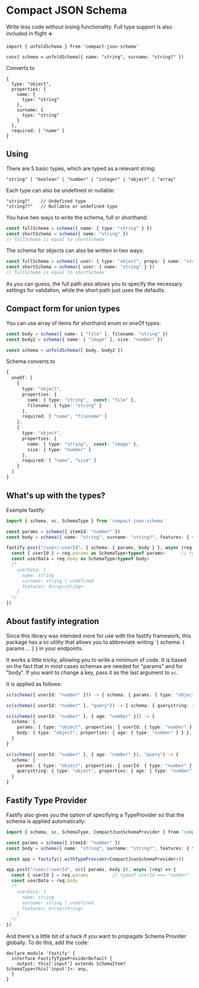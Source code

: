 # Compact JSON Schema

Write less code without losing functionality. Full type support is also included in flight ✈️

```
import { unfoldSchema } from 'compact-json-schema'

const schema = unfoldSchema({ name: "string", surname: "string?" })
```

Converts to 
```
{
  type: "object",
  properties: {
    name: {
      type: "string"
    },
    surname: {
      type: "string"
    }
  },
  required: [ "name" ]
}
```

## Using

There are 5 basic types, which are typed as a relevant string:

```
"string" | "boolean" | "number" | "integer" | "object" | "array"
```

Each type can also be undefined or nullable:

```
"string?"    // Undefined type
"string??"   // Nullable or undefined type
```

You have two ways to write the schema, full or shorthand:

```ts
const fullSchema = schema({ name: { type: "string" } })
const shortSchema = schema({ name: "string" })
// fullSchema is equal to shortSchema
```

The schema for objects can also be written in two ways:
```ts
const fullSchema = schema({ user: { type: "object", props: { name: "string" } } })
const shortSchema = schema({ user: { name: "string" } })
// fullSchema is equal to shortSchema
```

As you can guess, the full path also allows you to specify the necessary settings for validation, while the short path just uses the defaults.

## Compact form for union types

You can use array of items for shorthand enum or oneOf types:

```ts
const body = schema({ name: [ "file" ], filename: "string" })
const body2 = schema({ name: [ "image" ], size: "number" })

const schema = unfoldSchema([ body, body2 ])
```

Schema converts to
```ts
{
  oneOf: [
    {
      type: "object",
      properties: { 
        name: { type: "string",  const: "file" },
        filename: { type: "string" }
      },
      required: [ "name", "filename" ]
    },
    {
      type: "object",
      properties: { 
        name: { type: "string",  const: "image" },
        size: { type: "number" }
      },
      required: [ "name", "size" ]
    }
  ]
}
```

## What's up with the types?

Example fastify:

```ts
import { schema, sc, SchemaType } from 'compact-json-schema'

const params = schema({ itemId: "number" })
const body = schema({ name: "string", surname: "string?", features: { type: "array", items: "string" } })

fastify.post("/user/:userId", { schema: { params, body } }, async (req) => {
  const { userId } = req.params as SchemaType<typeof params>      // typeof userId === "number"
  const userData = req.body as SchemaType<typeof body>  
  /*
    userData: {
      name: string
      surname: string | undefined
      features: Array<string>
    }
  */
})

```

## About fastify integration

Since this library was intended more for use with the fastify framework, this package has a sc utility that allows you to abbreviate writing `{ schema: { params ... } } in your endpoints.

It works a little tricky, allowing you to write a minimum of code. It is based on the fact that in most cases schemas are needed for "params" and for "body". If you want to change a key, pass it as the last argument to `sc`.

It is applied as follows:

```ts
sc(schema({ userId: "number" })) -> { schema: { params: { type: "object", properties: { userId: { type: "number" } } } }}

sc(schema({ userId: "number" }, "query")) -> { schema: { querystring: { type: "object", properties: { userId: { type: "number" } } } }}

sc(schema({ userId: "number" }, { age: "number" })) -> { 
  schema: { 
    params: { type: "object", properties: { userId: { type: "number" } } },
    body: { type: "object", properties: { age: { type: "number" } } },
  }
}

sc(schema({ userId: "number" }, { age: "number" }), "query") -> { 
  schema: { 
    params: { type: "object", properties: { userId: { type: "number" } } },
    querystring: { type: "object", properties: { age: { type: "number" } } },
  }
}
```

## Fastify Type Provider

Fastify also gives you the option of specifying a TypeProvider so that the schema is applied automatically:

```ts
import { schema, sc, SchemaType, CompactJsonSchemaProvider } from 'compact-json-schema'

const params = schema({ itemId: "number" })
const body = schema({ name: "string", surname: "string?", features: { type: "array", items: "string" } })

const app = fastify().withTypeProvider<CompactJsonSchemaProvider>()

app.post("/user/:userId", sc({ params, body }), async (req) => {
  const { userId } = req.params         // typeof userId === "number"
  const userData = req.body
  /*
    userData: {
      name: string
      surname: string | undefined
      features: Array<string>
    }
  */
})

```

And there's a little bit of a hack if you want to propagate Schema Provider globally. To do this, add the code:

```
declare module 'fastify' {
  interface FastifyTypeProviderDefault {
    output: this['input'] extends SchemaItem? SchemaType<this['input']>: any,
  }
}
```